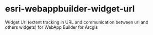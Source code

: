 # esri-webappbuilder-widget-url
Widget Url (extent tracking in URL and communication between url and others widgets) for WebApp Builder for Arcgis
